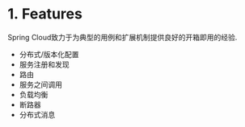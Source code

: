 # 1. Features

Spring Cloud致力于为典型的用例和扩展机制提供良好的开箱即用的经验.

* 分布式/版本化配置
* 服务注册和发现
* 路由
* 服务之间调用
* 负载均衡
* 断路器
* 分布式消息